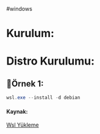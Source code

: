 #windows 

# Kurulum:


# Distro Kurulumu:



## 🧪Örnek 1:

```powershell
wsl.exe --install -d debian
```


#### Kaynak:
[Wsl Yükleme](https://learn.microsoft.com/en-us/windows/wsl/install)